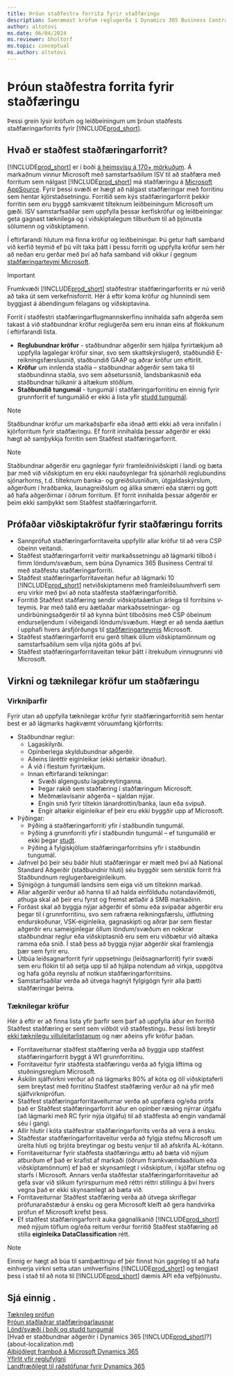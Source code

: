 ```yaml
---
title: Þróun staðfestra forrita fyrir staðfæringu
description: Samræmast kröfum reglugerða í Dynamics 365 Business Central sem staðfest staðfæringarforrit.
author: altotovi
ms.date: 06/04/2024
ms.reviewer: bholtorf
ms.topic: conceptual
ms.author: altotovi
---
```


# Þróun staðfestra forrita fyrir staðfæringu

Þessi grein lýsir kröfum og leiðbeiningum um þróun staðfests staðfæringarforrits fyrir [!INCLUDE[prod_short](includes/prod_short.md)].

## Hvað er staðfest staðfæringarforrit?

[!INCLUDE[prod_short](includes/prod_short.md)] er í boði [á heimsvísu á 170+ mörkuðum](/dynamics365/business-central/dev-itpro/compliance/apptest-countries-and-translations?toc=/dynamics365/business-central/toc.json). Á markaðnum vinnur Microsoft með samstarfsaðilum ISV til að staðfæra með forritum sem nálgast [!INCLUDE[prod_short](includes/prod_short.md)] má staðfæringu á [Microsoft AppSource](https://go.microsoft.com/fwlink/?linkid=2081646). Fyrir þessi svæði er hægt að nálgast staðfæringar með forritinu sem hentar kjörstaðsetningu. Forritið sem kýs staðfæringarforrit þekkir forritin sem eru byggð samkvæmt tilteknum leiðbeiningum Microsoft um gæði. ISV samstarfsaðilar sem uppfylla þessar kerfiskröfur og leiðbeiningar geta gagnast tæknilega og í viðskiptalegum tilburðum til að þjónusta sölumenn og viðskiptamenn.  

Í eftirfarandi hlutum má finna kröfur og leiðbeiningar. Þú getur haft samband við kerfið teymið ef þú vilt taka þátt í þessu forriti og uppfylla kröfur sem hér að neðan eru gerðar með því að hafa samband við okkur í gegnum [staðfæringarteymi Microsoft](mailto:d365bcloc@microsoft.com).   

> [!IMPORTANT]
> Frumkvæði [!INCLUDE[prod_short](includes/prod_short.md)] staðfestrar staðfæringarforrits er nú verið að taka út sem verkefnisforrit. Hér á eftir koma kröfur og hlunnindi sem byggjast á ábendingum félagans og viðskiptavina.  

Forrit í staðfestri staðfæringarflugmannskerfinu innihalda safn aðgerða sem takast á við staðbundnar kröfur reglugerða sem eru innan eins af flokkunum í eftirfarandi lista.  

- **Reglubundnar kröfur** - staðbundnar aðgerðir sem hjálpa fyrirtækjum að uppfylla lagalegar kröfur sínar, svo sem skattskýrslugerð, staðbundið E-reikningsfærslusnið, staðbundið GAAP og aðrar kröfur um eftirlit.
- **Kröfur**  um innlenda staðla – staðbundnar aðgerðir sem taka til staðbundinna staðla, svo sem aðseturssnið, landsbankasnið eða staðbundnar túlkanir á altækum stöðlum.
- **Staðbundið tungumál** - tungumál í staðfæringarforritinu en einnig fyrir grunnforrit ef tungumálið er ekki á lista yfir [studd tungumál](/dynamics365/business-central/dev-itpro/compliance/apptest-countries-and-translations?toc=/dynamics365/business-central/toc.json).

> [!NOTE]
> Staðbundnar kröfur um markaðsþarfir eða iðnað ætti ekki að vera innifalin í kjörforritum fyrir staðfæringu. Ef forrit innihalda þessar aðgerðir er ekki hægt að samþykkja forritin sem Staðfest staðfæringarforrit.

> [!NOTE]
> Staðbundnar aðgerðir eru gagnlegar fyrir framleiðniviðskipti í landi og bæta þar með við viðskiptum en eru ekki nauðsynlegar frá sjónarhóli reglubundins sjónarhorns, t.d. tilteknum banka- og greiðslusniðum, útgjaldaskýrslum, aðgerðum í hraðbanka, launagreiðslum og álíka smærri eða stærri og gott að hafa aðgerðirnar í öðrum forritum. Ef forrit innihalda þessar aðgerðir er þeim ekki samþykkt sem Staðfest staðfæringarforrit.   

## Prófaðar viðskiptakröfur fyrir staðfæringu forrits  

- Sannprófuð staðfæringarforritaveita uppfyllir allar kröfur til að vera CSP óbeinn veitandi.  
- Staðfest staðfæringarforrit veitir markaðssetningu að lágmarki tilboð í fimm löndum/svæðum, sem búna Dynamics 365 Business Central til með staðfestu staðfæringarforriti. 
- Staðfest staðfæringarforritaveitan hefur að lágmarki 10 [!INCLUDE[prod_short](includes/prod_short.md)] netviðskiptamenn með framleiðsluumhverfi sem eru virkir með því að nota staðfesta staðfæringarforritið. 
- Forritið Staðfest staðfæring sendir viðskiptaáætlun árlega til forritsins v-teymis. Þar með talið eru áætlaðar markaðssetningar- og undirbúningsaðgerðir til að kynna búnt tilboðsins með CSP óbeinum endurseljendum í viðeigandi löndum/svæðum. Hægt er að senda áætlun í upphafi hvers ársfjórðungs til [staðfæringarteymis](mailto:d365bcloc@microsoft.com) Microsoft.  
- Staðfest staðfæringarforrit eru gerð tiltæk öllum viðskiptamönnum og samstarfsaðilum sem vilja njóta góðs af því.     
- Staðfest staðfæringarforritaveitan tekur þátt í ítrekuðum vinnugrunni við Microsoft.

## Virkni og tæknilegar kröfur um staðfæringu  

### Virkniþarfir   

Fyrir utan að uppfylla tæknilegar kröfur fyrir staðfæringarforritið sem hentar best er að lágmarks hagkvæmt vöruumfang kjörforrits:  

- Staðbundnar reglur:   
  - Lagaskilyrði.   
  - Opinberlega skyldubundnar aðgerðir. 
  - Aðeins láréttir eiginleikar (ekki sértækir iðnaður).  
  - Á við í flestum fyrirtækjum.  
  - Innan eftirfarandi teikningar:   
    - Svæði algengustu lagabreytinganna. 
    - Þegar rakið sem staðfæring í staðfæringum Microsoft. 
    - Meðmælavísanir aðgerða – sjaldan nýjar.  
    - Engin snið fyrir tiltekin lánardrottin/banka, laun eða svipuð. 
    - Engir altækir eiginleikar ef þeir eru ekki byggðir upp af Microsoft. 
- Þýðingar: 
  - Þýðing á staðfæringarforriti yfir í staðbundin tungumál. 
  - Þýðing á grunnforriti yfir í staðbundin tungumál – ef tungumálið er ekki þegar [studt](/dynamics365/business-central/dev-itpro/compliance/apptest-countries-and-translations?toc=/dynamics365/business-central/toc.json).  
  - Þýðing á fylgiskjölum staðfæringarforritsins yfir í staðbundin tungumál. 
- Jafnvel þó þeir séu báðir hluti staðfæringar er mælt með því að National Standard Aðgerðir (staðbundnir hluti) séu byggðir sem sérstök forrit frá Staðbundnum reglugerðareiginleikum. 
- Sýnigögn á tungumáli landsins sem eiga við um tiltekinn markað.   
- Allar aðgerðir verður að hanna til að halda einfölduðu notandaviðmóti, athuga skal að þeir eru fyrst og fremst ætlaðir á SMB markaðinn.  
- Forðast skal að byggja nýjar aðgerðir ef sömu eða svipaðar aðgerðir eru þegar til í grunnforritinu, svo sem rafræna reikningsfærslu, útflutning endurskoðunar, VSK-eiginleika, gagnaskipti og aðrar þar sem flestar aðgerðir eru sameiginlegar öllum löndum/svæðum en nokkrar staðbundnar reglur eða viðskiptasnið eru sem eru viðbætur við altæka ramma eða snið. Í stað þess að byggja nýjar aðgerðir skal framlengja þær sem fyrir eru.  
- Útbúa leiðsagnarforrit fyrir uppsetningu (leiðsagnarforrit) fyrir svæði sem eru flókin til að setja upp til að hjálpa notendum að virkja, uppgötva og hafa góða reynslu af notkun staðfæringarforritsins.  
- Samstarfsaðilar verða að útvega hagnýt fylgigögn fyrir alla þætti staðfæringar þeirra.  

### Tæknilegar kröfur  

Hér á eftir er að finna lista yfir þarfir sem þarf að uppfylla áður en forritið Staðfest staðfæring er sent sem viðbót við staðfestingu. Þessi listi breytir [ekki tæknilegu villuleitarlistanum](/dynamics365/business-central/dev-itpro/developer/devenv-checklist-submission) og nær aðeins yfir kröfur þaðan.  

- Forritaveiturnar staðfest staðfæring verða að byggja upp staðfest staðfæringarforrit byggt á W1 grunnforritinu.  
- Forritaveitur fyrir staðfesta staðfæringu verða að fylgja líftíma og stuðningsreglum Microsoft.   
- Áskilin sjálfvirkni verður að ná lágmarks 80% af kóta og öll viðskiptaferli sem breytast með forritinu Staðfest staðfæring verður að ná yfir með sjálfvirkniprófun.  
- Staðfest staðfæringarforritaveiturnar verða að uppfæra og/eða prófa það er Staðfest staðfæringarforrit áður en opinber ræsing nýrrar útgáfu (að lágmarki með RC fyrir nýja útgáfu) til að staðfesta að engin vandamál séu í gangi. 
- Allir hlutir í kóta staðfestrar staðfæringarforrits verða að vera á ensku.   
- Staðfestar staðfæringarforritaveitur verða að fylgja stefnu Microsoft um úrelta hluti og brjóta breytingar og bestu venjur til að afskrifa AL-kótann.  
- Forritaveiturnar fyrir staðfesta staðfæringu ættu að bæta við nýjum atburðum ef það er krafist af markaði (öðrum framkvæmdaaðilum eða viðskiptamönnum) ef það er skynsamlegt í viðskiptum, í kjölfar stefnu og starfs í Microsoft. Annars verða staðfestar staðfæringarforritaveitur að gefa svar við slíkum fyrirspurnum með réttri réttri stillingu á því hvers vegna það er ekki skynsamlegt að bæta við. 
- Forritaveiturnar Staðfest staðfæring verða að útvega skriflegar prófunaraðstæður á ensku og gera Microsoft kleift að gera handvirka prófun ef Microsoft krefst þess.  
- Ef staðfest staðfæringarforrit auka gagnalíkanið [!INCLUDE[prod_short](includes/prod_short.md)] með nýjum töflum og/eða reitum verður forritið Staðfest staðfæring að stilla **eiginleika DataClassification** rétt.

> [!NOTE]  
> Einnig er hægt að búa til samþættingu ef þér finnst hún gagnleg til að hafa einhverja virkni setta utan umhverfisins [!INCLUDE[prod_short](includes/prod_short.md)] og tengjast þess í stað til að nota til [!INCLUDE[prod_short](includes/prod_short.md)] dæmis API eða vefþjónustu.

## Sjá einnig .

[Tæknileg prófun](/dynamics365/business-central/dev-itpro/developer/devenv-checklist-submission)  
[Þróun staðlaðrar staðfæringarlausnar](/dynamics365/business-central/dev-itpro/developer/readiness/readiness-develop-localization)  
[Lönd/svæði í boði og studd tungumál](/dynamics365/business-central/dev-itpro/compliance/apptest-countries-and-translations)  
[Hvað er staðbundnar aðgerðir í Dynamics 365 [!INCLUDE[prod_short](includes/prod_short.md)]?](about-localization.md)  
[Alþjóðlegt framboð á Microsoft Dynamics 365](/dynamics365/get-started/availability)  
[Yfirlit yfir reglufylgni](compliance/compliance-overview.md)  
[Landfræðilegt til ráðstöfunar fyrir Dynamics 365](https://dynamics.microsoft.com/en-us/availability-reports/georeport/)  
